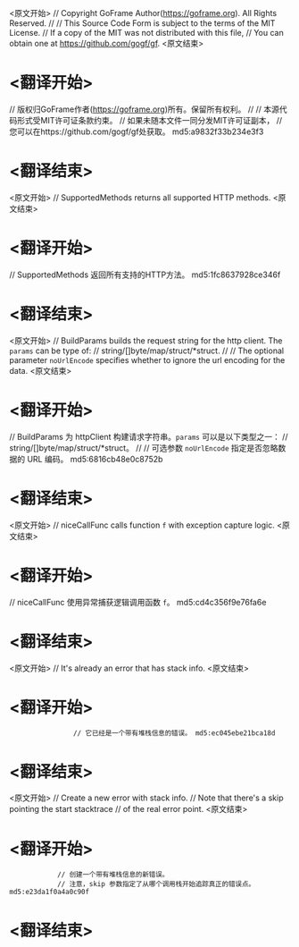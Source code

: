 
<原文开始>
// Copyright GoFrame Author(https://goframe.org). All Rights Reserved.
//
// This Source Code Form is subject to the terms of the MIT License.
// If a copy of the MIT was not distributed with this file,
// You can obtain one at https://github.com/gogf/gf.
<原文结束>

# <翻译开始>
// 版权归GoFrame作者(https://goframe.org)所有。保留所有权利。
//
// 本源代码形式受MIT许可证条款约束。
// 如果未随本文件一同分发MIT许可证副本，
// 您可以在https://github.com/gogf/gf处获取。 md5:a9832f33b234e3f3
# <翻译结束>


<原文开始>
// SupportedMethods returns all supported HTTP methods.
<原文结束>

# <翻译开始>
// SupportedMethods 返回所有支持的HTTP方法。 md5:1fc8637928ce346f
# <翻译结束>


<原文开始>
// BuildParams builds the request string for the http client. The `params` can be type of:
// string/[]byte/map/struct/*struct.
//
// The optional parameter `noUrlEncode` specifies whether to ignore the url encoding for the data.
<原文结束>

# <翻译开始>
// BuildParams 为 httpClient 构建请求字符串。`params` 可以是以下类型之一：
// string/[]byte/map/struct/*struct。
//
// 可选参数 `noUrlEncode` 指定是否忽略数据的 URL 编码。 md5:6816cb48e0c8752b
# <翻译结束>


<原文开始>
// niceCallFunc calls function `f` with exception capture logic.
<原文结束>

# <翻译开始>
// niceCallFunc 使用异常捕获逻辑调用函数 `f`。 md5:cd4c356f9e76fa6e
# <翻译结束>


<原文开始>
// It's already an error that has stack info.
<原文结束>

# <翻译开始>
					// 它已经是一个带有堆栈信息的错误。 md5:ec045ebe21bca18d
# <翻译结束>


<原文开始>
				// Create a new error with stack info.
				// Note that there's a skip pointing the start stacktrace
				// of the real error point.
<原文结束>

# <翻译开始>
				// 创建一个带有堆栈信息的新错误。
				// 注意，skip 参数指定了从哪个调用栈开始追踪真正的错误点。 md5:e23da1f0a4a0c90f
# <翻译结束>

